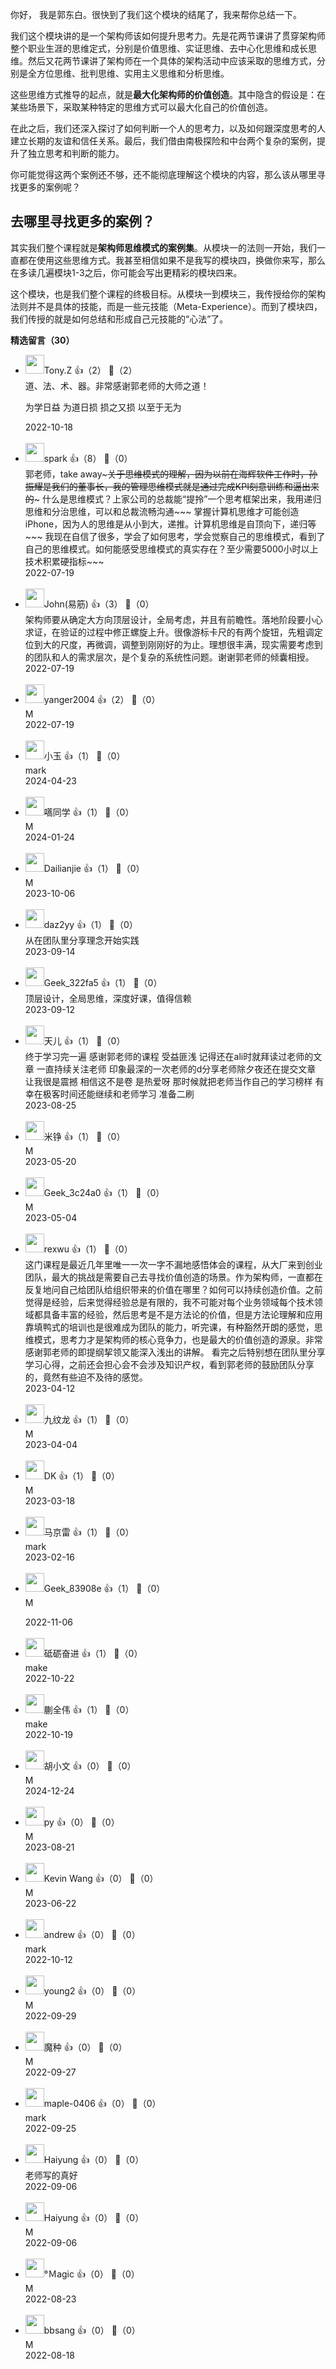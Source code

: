 你好， 我是郭东白。很快到了我们这个模块的结尾了，我来帮你总结一下。

我们这个模块讲的是一个架构师该如何提升思考力。先是花两节课讲了贯穿架构师整个职业生涯的思维定式，分别是价值思维、实证思维、去中心化思维和成长思维。然后又花两节课讲了架构师在一个具体的架构活动中应该采取的思维方式，分别是全方位思维、批判思维、实用主义思维和分析思维。

这些思维方式推导的起点，就是**最大化架构师的价值创造**。其中隐含的假设是：在某些场景下，采取某种特定的思维方式可以最大化自己的价值创造。

在此之后，我们还深入探讨了如何判断一个人的思考力，以及如何跟深度思考的人建立长期的友谊和信任关系。最后，我们借由南极探险和中台两个复杂的案例，提升了独立思考和判断的能力。

你可能觉得这两个案例还不够，还不能彻底理解这个模块的内容，那么该从哪里寻找更多的案例呢？

## 去哪里寻找更多的案例？

其实我们整个课程就是**架构师思维模式的案例集**。从模块一的法则一开始，我们一直都在使用这些思维方式。我甚至相信如果不是我写的模块四，换做你来写，那么在多读几遍模块1-3之后，你可能会写出更精彩的模块四来。

这个模块，也是我们整个课程的终极目标。从模块一到模块三，我传授给你的架构法则并不是具体的技能，而是一些元技能（Meta-Experience）。而到了模块四，我们传授的就是如何总结和形成自己元技能的“心法”了。
<div><strong>精选留言（30）</strong></div><ul>
<li><img src="https://static001.geekbang.org/account/avatar/00/20/6a/cb/eb5307eb.jpg" width="30px"><span>Tony.Z</span> 👍（2） 💬（2）<div>道、法、术、器。非常感谢郭老师的大师之道！

为学日益 
为道日损 
损之又损 
以至于无为</div>2022-10-18</li><br/><li><img src="https://static001.geekbang.org/account/avatar/00/11/09/fb/52a662b2.jpg" width="30px"><span>spark</span> 👍（8） 💬（0）<div>郭老师，take away~~~关于思维模式的理解，因为以前在海辉软件工作时，孙振耀是我们的董事长，我的管理思维模式就是通过完成KPI刻意训练和逼出来的~~~
什么是思维模式？上家公司的总裁能“提拎”一个思考框架出来，我用递归思维和分治思维，可以和总裁流畅沟通~~~
掌握计算机思维才可能创造iPhone，因为人的思维是从小到大，递推。计算机思维是自顶向下，递归等~~~
我现在自信了很多，学会了如何思考，学会觉察自己的思维模式，看到了自己的思维模式。如何能感受思维模式的真实存在？至少需要5000小时以上技术积累硬指标~~~</div>2022-07-19</li><br/><li><img src="https://static001.geekbang.org/account/avatar/00/12/02/2a/90e38b94.jpg" width="30px"><span>John(易筋)</span> 👍（3） 💬（0）<div>架构师要从确定大方向顶层设计，全局考虑，并且有前瞻性。落地阶段要小心求证，在验证的过程中修正螺旋上升。很像游标卡尺的有两个旋钮，先粗调定位到大的尺度，再微调，调整到刚刚好的为止。理想很丰满，现实需要考虑到的团队和人的需求层次，是个复杂的系统性问题。谢谢郭老师的倾囊相授。</div>2022-07-19</li><br/><li><img src="http://thirdwx.qlogo.cn/mmopen/vi_32/DYAIOgq83erms9qcIFYZ4npgLYPu1QgxQyaXcj64ZBicNVeBRWcYUpCZ9p0BGsrEcX8heibMLCV4Gde4P9pf7PjA/132" width="30px"><span>yanger2004</span> 👍（2） 💬（0）<div>M</div>2022-07-19</li><br/><li><img src="https://static001.geekbang.org/account/avatar/00/12/11/bc/117eaacb.jpg" width="30px"><span>小玉</span> 👍（1） 💬（0）<div>mark</div>2024-04-23</li><br/><li><img src="https://static001.geekbang.org/account/avatar/00/0f/89/d9/3386fca3.jpg" width="30px"><span>嚆同学</span> 👍（1） 💬（0）<div>M</div>2024-01-24</li><br/><li><img src="" width="30px"><span>Dailianjie</span> 👍（1） 💬（0）<div>M</div>2023-10-06</li><br/><li><img src="https://static001.geekbang.org/account/avatar/00/0f/64/53/c93b8110.jpg" width="30px"><span>daz2yy</span> 👍（1） 💬（0）<div>从在团队里分享理念开始实践</div>2023-09-14</li><br/><li><img src="https://thirdwx.qlogo.cn/mmopen/vi_32/ibEDauu4c6nO5v9a7HgYYtRccE4ibibDicqOOv7X8H1244uspsic9dV8COH4RgHbgy9uWXJyMXCOWHPicABIqDicoG93g/132" width="30px"><span>Geek_322fa5</span> 👍（1） 💬（0）<div>顶层设计，全局思维，深度好课，值得信赖</div>2023-09-12</li><br/><li><img src="https://static001.geekbang.org/account/avatar/00/2b/bc/43/22ab8fcc.jpg" width="30px"><span>天儿</span> 👍（1） 💬（0）<div>终于学习完一遍 感谢郭老师的课程 受益匪浅 记得还在ali时就拜读过老师的文章 一直持续关注老师 印象最深的一次老师的d分享老师除夕夜还在提交文章 让我很是震撼 相信这不是卷 是热爱呀 那时候就把老师当作自己的学习榜样 有幸在极客时间还能继续和老师学习 准备二刷</div>2023-08-25</li><br/><li><img src="https://static001.geekbang.org/account/avatar/00/11/5e/75/d58b879e.jpg" width="30px"><span>米铮</span> 👍（1） 💬（0）<div>M</div>2023-05-20</li><br/><li><img src="" width="30px"><span>Geek_3c24a0</span> 👍（1） 💬（0）<div>M</div>2023-05-04</li><br/><li><img src="https://static001.geekbang.org/account/avatar/00/2b/c6/0c/07f354da.jpg" width="30px"><span>rexwu</span> 👍（1） 💬（0）<div>这门课程是最近几年里唯一一次一字不漏地感悟体会的课程，从大厂来到创业团队，最大的挑战是需要自己去寻找价值创造的场景。作为架构师，一直都在反复地问自己给团队给组织带来的价值在哪里？如何可以持续创造价值。之前觉得是经验，后来觉得经验总是有限的，我不可能对每个业务领域每个技术领域都具备丰富的经验，然后思考是不是方法论的价值，但是方法论理解和应用靠填鸭式的培训也是很难成为团队的能力，听完课，有种豁然开朗的感觉，思维模式，思考力才是架构师的核心竞争力，也是最大的价值创造的源泉。非常感谢郭老师的即提纲挈领又能深入浅出的讲解。
看完之后特别想在团队里分享学习心得，之前还会担心会不会涉及知识产权，看到郭老师的鼓励团队分享的，竟然有些迫不及待的感觉。</div>2023-04-12</li><br/><li><img src="https://static001.geekbang.org/account/avatar/00/12/06/5f/01dc57e3.jpg" width="30px"><span>九纹龙</span> 👍（1） 💬（0）<div>M</div>2023-04-04</li><br/><li><img src="http://thirdwx.qlogo.cn/mmopen/vi_32/icyianiaCq6lUFzD2VRLKK0kkw0HniaZfSZS1sQM2zDKBTS3sOwH9oCFynuRrib4RzUD0XRHAAic205Pysb8ic4JKgYhQ/132" width="30px"><span>DK</span> 👍（1） 💬（0）<div>M</div>2023-03-18</li><br/><li><img src="https://static001.geekbang.org/account/avatar/00/14/04/b9/4b289cb0.jpg" width="30px"><span>马京雷</span> 👍（1） 💬（0）<div>mark</div>2023-02-16</li><br/><li><img src="http://thirdwx.qlogo.cn/mmopen/vi_32/Q0j4TwGTfTIacibe477chWI4IleDDZpj3Md6Gb3bF8SUHIRqfYanTPZddUmJH2IVDeNOVKMNctad26fk3Wu2zWw/132" width="30px"><span>Geek_83908e</span> 👍（1） 💬（0）<div>M
</div>2022-11-06</li><br/><li><img src="https://static001.geekbang.org/account/avatar/00/18/8b/c3/bf036d99.jpg" width="30px"><span>砥砺奋进</span> 👍（1） 💬（0）<div>make</div>2022-10-22</li><br/><li><img src="" width="30px"><span>蒯全伟</span> 👍（1） 💬（0）<div>make</div>2022-10-19</li><br/><li><img src="https://static001.geekbang.org/account/avatar/00/2b/ca/0b/26007cb7.jpg" width="30px"><span>胡小文</span> 👍（0） 💬（0）<div>M</div>2024-12-24</li><br/><li><img src="https://static001.geekbang.org/account/avatar/00/16/d6/01/2448b4a9.jpg" width="30px"><span>py</span> 👍（0） 💬（0）<div>M</div>2023-08-21</li><br/><li><img src="https://static001.geekbang.org/account/avatar/00/12/4f/4a/6f932741.jpg" width="30px"><span>Kevin Wang</span> 👍（0） 💬（0）<div>M</div>2023-06-22</li><br/><li><img src="https://static001.geekbang.org/account/avatar/00/11/ff/10/962d12b8.jpg" width="30px"><span>andrew</span> 👍（0） 💬（0）<div>mark</div>2022-10-12</li><br/><li><img src="https://static001.geekbang.org/account/avatar/00/0f/8a/aa/abb7bfe3.jpg" width="30px"><span>young2</span> 👍（0） 💬（0）<div>M</div>2022-09-29</li><br/><li><img src="https://static001.geekbang.org/account/avatar/00/10/78/f9/24b231b7.jpg" width="30px"><span>魔种</span> 👍（0） 💬（0）<div>M</div>2022-09-27</li><br/><li><img src="https://static001.geekbang.org/account/avatar/00/12/46/28/14ef7207.jpg" width="30px"><span>maple-0406</span> 👍（0） 💬（0）<div>mark</div>2022-09-25</li><br/><li><img src="https://static001.geekbang.org/account/avatar/00/10/99/85/6dcabb53.jpg" width="30px"><span>Haiyung</span> 👍（0） 💬（0）<div>老师写的真好</div>2022-09-06</li><br/><li><img src="https://static001.geekbang.org/account/avatar/00/10/99/85/6dcabb53.jpg" width="30px"><span>Haiyung</span> 👍（0） 💬（0）<div>M</div>2022-09-06</li><br/><li><img src="https://static001.geekbang.org/account/avatar/00/11/00/2f/2dc67e2b.jpg" width="30px"><span>°Ｍagic</span> 👍（0） 💬（0）<div>M</div>2022-08-23</li><br/><li><img src="https://static001.geekbang.org/account/avatar/00/0f/92/b1/abb7bfe3.jpg" width="30px"><span>bbsang</span> 👍（0） 💬（0）<div>M</div>2022-08-18</li><br/>
</ul>
